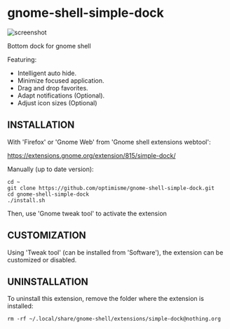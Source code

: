 gnome-shell-simple-dock
=======================

![screenshot](https://raw.github.com/optimisme/gnome-shell-simple-dock/master/screenshot.png)

Bottom dock for gnome shell

Featuring:

- Intelligent auto hide.
- Minimize focused application.
- Drag and drop favorites.
- Adapt notifications (Optional).
- Adjust icon sizes (Optional)

INSTALLATION
------------

With 'Firefox' or 'Gnome Web' from 'Gnome shell extensions webtool':

https://extensions.gnome.org/extension/815/simple-dock/

Manually (up to date version):

    cd ~
    git clone https://github.com/optimisme/gnome-shell-simple-dock.git
    cd gnome-shell-simple-dock
    ./install.sh

Then, use 'Gnome tweak tool' to activate the extension

CUSTOMIZATION
------------

Using 'Tweak tool' (can be installed from 'Software'), the extension can be customized or disabled.

UNINSTALLATION
------------

To uninstall this extension, remove the folder where the extension is installed:

    rm -rf ~/.local/share/gnome-shell/extensions/simple-dock@nothing.org


